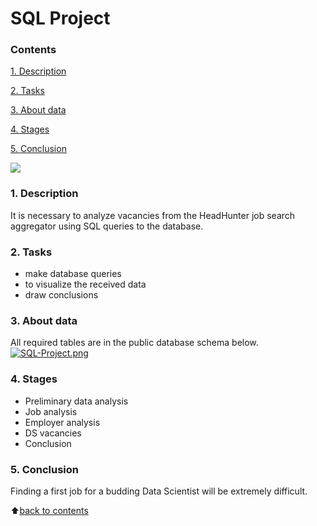 # __SQL Project__


### __Contents__
[1. Description]()<br>

[2. Tasks]()<br>

[3. About data]()<br>

[4. Stages]()<br>

[5. Conclusion]()<br>


![](https://cdn.ucberkeleybootcamp.com/wp-content/uploads/sites/106/2020/03/SQL-Coding-Class-San-Francisco-1.jpeg)

### __1. Description__
It is necessary to analyze vacancies from the HeadHunter job search aggregator using SQL queries to the database.  

### __2. Tasks__
- make database queries
- to visualize the received data
- draw conclusions

### **3. About data**
All required tables are in the public database schema below.
[![SQL-Project.png](https://i.postimg.cc/tR3DWtwV/SQL-Project.png)](https://postimg.cc/BtvxGDqq)

### **4. Stages**
- Preliminary data analysis
- Job analysis
- Employer analysis
- DS vacancies
- Conclusion

### **5. Conclusion**
Finding a first job for a budding Data Scientist will be extremely difficult.

:arrow_up:[back to contents]()
